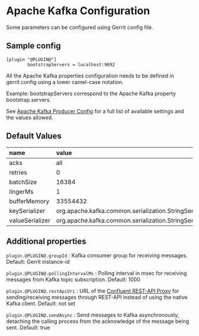 Apache Kafka Configuration
======================

Some parameters can be configured using Gerrit config file.

Sample config
---------------------

```
[plugin "@PLUGIN@"]
        bootstrapServers = localhost:9092
```

All the Apache Kafka properties configuration needs to
be defined in gerrit.config using a lower camel-case notation.

Example: bootstrapServers correspond to the Apache Kafka property
bootstrap.servers.

See [Apache Kafka Producer Config](http://kafka.apache.org/documentation.html#producerconfigs)
for a full list of available settings and the values allowed.

Default Values
-----------------

|name                 | value
|:--------------------|:------------------
| acks                | all
| retries             | 0
| batchSize           | 16384
| lingerMs            | 1
| bufferMemory        | 33554432
| keySerializer       | org.apache.kafka.common.serialization.StringSerializer
| valueSerializer     | org.apache.kafka.common.serialization.StringSerializer

Additional properties
---------------------

`plugin.@PLUGIN@.groupId`
:	Kafka consumer group for receiving messages.
	Default: Gerrit instance-id

`plugin.@PLUGIN@.pollingIntervalMs`
:	Polling interval in msec for receiving messages from Kafka topic subscription.
	Default: 1000

`plugin.@PLUGIN@.restApiUri`
:	URL of the
	[Confluent REST-API Proxy](https://docs.confluent.io/platform/current/kafka-rest/index.html)
	for sending/receiving messages through REST-API instead of using the native Kafka client.
	Default: not set

`plugin.@PLUGIN@.sendAsync`
:	Send messages to Kafka asynchronously, detaching the calling process from the
	acknowledge of the message being sent.
	Default: true
